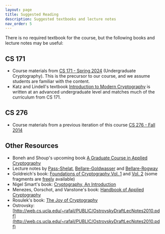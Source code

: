 ```yaml
---
layout: page
title: Suggested Reading
description: Suggested textbooks and lecture notes
nav_order: 5
---
```


There is no required textbook for the course, but the following books and lecture notes may be useful:
## CS 171
*	Course materials from [CS 171 - Spring 2024](https://eecs171.com/) (Undergraduate Cryptography). This is the precursor to our course, and we assume students are familiar with the content.
*   Katz and Lindell's textbook [Introduction to Modern Cryptography](http://www.amazon.com/Introduction-Cryptography-Chapman-Network-Security/dp/1466570261/ref=sr_1_1?ie=UTF8&qid=1440439512&sr=8-1&keywords=introduction+to+modern+cryptography) is written at an advanced undergraduate level and matches much of the curriculum from CS 171.

## CS 276
*	Course materials from a previous iteration of this course [CS 276 - Fall 2014](http://people.eecs.berkeley.edu/~sanjamg/assets/classes/cs276-fall14/)

## Other Resources
*   Boneh and Shoup's upcoming book [A Graduate Course in Applied Cryptography](https://crypto.stanford.edu/~dabo/cryptobook/)
*   Lecture notes by [Pass-Shelat](https://www.cs.cornell.edu/courses/cs4830/2010fa/lecnotes.pdf), [Bellare-Goldwasser](https://cseweb.ucsd.edu/~mihir/papers/gb.pdf) and [Bellare-Rogway](https://cseweb.ucsd.edu/~mihir/cse207/classnotes.html)
*   Goldreich's book: [Foundations of Cryptography Vol. 1](http://www.amazon.com/Foundations-Cryptography-1-Basic-Tools/dp/0521035368/ref=sr_1_1?ie=UTF8&qid=1440439391&sr=8-1&keywords=foundations+of+cryptography+basic+tools) and [Vol. 2](http://www.amazon.com/Foundations-Cryptography-2-Basic-Applications/dp/052111991X/ref=sr_1_2?ie=UTF8&qid=1440439466&sr=8-2&keywords=foundations+of+cryptography) (some fragments are [freely](http://www.wisdom.weizmann.ac.il/~oded/frag.html) available)
*   Nigel Smart's book: [Cryptography, An Introduction](https://www.cs.bris.ac.uk/~nigel/Crypto_Book/)
*   Menezes, Oorschot, and Vanstone's book: [Handbook of Applied Cryptography](http://cacr.uwaterloo.ca/hac/)
*   Rosulek's book: [The Joy of Cryptography](http://web.engr.oregonstate.edu/~rosulekm/crypto)
*   Ostrovsky: [http://web.cs.ucla.edu/~rafail/PUBLIC/OstrovskyDraftLecNotes2010.pdf](http://web.cs.ucla.edu/~rafail/PUBLIC/OstrovskyDraftLecNotes2010.pdf)